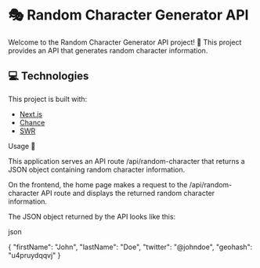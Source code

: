 # 🎭 Random Character Generator API 

Welcome to the Random Character Generator API project! 🎉 This project provides an API that generates random character information.

## 💻 Technologies 

This project is built with:

- [Next.js](https://nextjs.org/)
- [Chance](https://chancejs.com/)
- [SWR](https://swr.vercel.app/)

Usage 🚀

This application serves an API route /api/random-character that returns a JSON object containing random character information.

On the frontend, the home page makes a request to the /api/random-character API route and displays the returned random character information.

The JSON object returned by the API looks like this:

json

{
  "firstName": "John",
  "lastName": "Doe",
  "twitter": "@johndoe",
  "geohash": "u4pruydqqvj"
}

